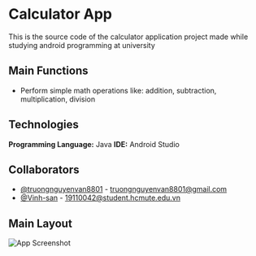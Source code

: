 # Calculator App

This is the source code of the calculator application project made while studying android programming at university



## Main Functions

- Perform simple math operations like: addition, subtraction, multiplication, division

## Technologies

**Programming Language:** Java
**IDE:** Android Studio

## Collaborators

- [@truongnguyenvan8801](https://github.com/truongnguyenvan8801) - truongnguyenvan8801@gmail.com
- [@Vinh-san](https://github.com/Vinh-san) - 19110042@student.hcmute.edu.vn

## Main Layout

![App Screenshot](https://imgur.com/tyBZ6Ag)
